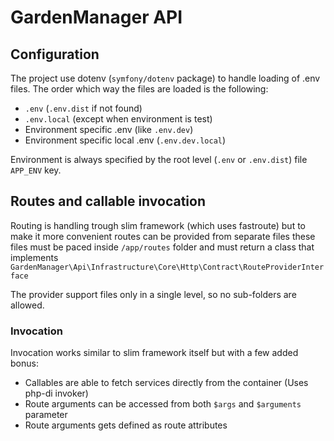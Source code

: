 # GardenManager API

## Configuration

The project use dotenv (`symfony/dotenv` package) to handle loading of .env files.
The order which way the files are loaded is the following:

- `.env` (`.env.dist` if not found)
- `.env.local` (except when environment is test)
- Environment specific .env (like `.env.dev`)
- Environment specific local .env (`.env.dev.local`)

Environment is always specified by the root level (`.env` or `.env.dist`) file `APP_ENV` key.

## Routes and callable invocation

Routing is handling trough slim framework (which uses fastroute) but to make it more convenient routes can be provided
from separate files these files must be paced inside `/app/routes` folder and must return a class that implements `GardenManager\Api\Infrastructure\Core\Http\Contract\RouteProviderInterface`

The provider support files only in a single level, so no sub-folders are allowed.

### Invocation

Invocation works similar to slim framework itself but with a few added bonus:

- Callables are able to fetch services directly from the container (Uses php-di invoker)
- Route arguments can be accessed from both `$args` and `$arguments` parameter
- Route arguments gets defined as route attributes
